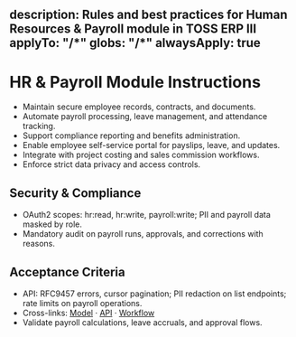 description: Rules and best practices for Human Resources & Payroll module in TOSS ERP III
applyTo: "**/*"
globs: "**/*"
alwaysApply: true
---

# HR & Payroll Module Instructions
- Maintain secure employee records, contracts, and documents.
- Automate payroll processing, leave management, and attendance tracking.
- Support compliance reporting and benefits administration.
- Enable employee self-service portal for payslips, leave, and updates.
- Integrate with project costing and sales commission workflows.
- Enforce strict data privacy and access controls.

## Security & Compliance
- OAuth2 scopes: hr:read, hr:write, payroll:write; PII and payroll data masked by role.
- Mandatory audit on payroll runs, approvals, and corrections with reasons.

## Acceptance Criteria
- API: RFC9457 errors, cursor pagination; PII redaction on list endpoints; rate limits on payroll operations.
- Cross-links: [Model](mdc:docs/models/hr.model.md) · [API](mdc:docs/api-specs/hr.openapi.md) · [Workflow](mdc:docs/architecture/hr.workflow.md)
- Validate payroll calculations, leave accruals, and approval flows.
